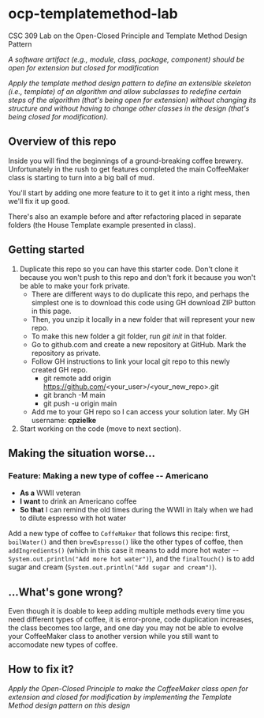 # ocp-templatemethod-lab
CSC 309 Lab on the Open-Closed Principle and Template Method Design Pattern

*A software artifact (e.g., module, class, package, component) should be open for extension but closed for modification*

*Apply the template method design pattern to define an extensible skeleton (i.e., template) of an algorithm and allow subclasses to redefine certain steps of the algorithm (that's being open for extension) without changing its structure and without having to change other classes in the design (that's being closed for modification).*

## Overview of this repo

Inside you will find the beginnings of a ground-breaking coffee brewery. Unfortunately in the rush to get features completed the main CoffeeMaker class is starting to turn into a big ball of mud.

You'll start by adding one more feature to it to get it into a right mess, then we'll fix it up good.

There's also an example before and after refactoring placed in separate folders (the House Template example presented in class).

## Getting started

1. Duplicate this repo so you can have this starter code. Don't clone it because you won't push to this repo and don't fork it because you won't be able to make your fork private.
   * There are different ways to do duplicate this repo, and perhaps the simplest one is to download this code using GH download ZIP button in this page.
   * Then, you unzip it locally in a new folder that will represent your new repo.
   * To make this new folder a git folder, run *git init* in that folder.
   * Go to github.com and create a new repository at GitHub. Mark the repository as private.
   * Follow GH instructions to link your local git repo to this newly created GH repo.
      * git remote add origin https://github.com/<your_user>/<your_new_repo>.git
      * git branch -M main
      * git push -u origin main
   * Add me to your GH repo so I can access your solution later. My GH username: **cpzielke**
2. Start working on the code (move to next section).

## Making the situation worse...

### Feature: Making a new type of coffee -- Americano

* **As a** WWII veteran
* **I want** to drink an Americano coffee
* **So that** I can remind the old times during the WWII in Italy when we had to dilute espresso with hot water

Add a new type of coffee to ```CoffeMaker``` that follows this recipe: first, ```boilWater()``` and then ```brewEspresso()``` like the other types of coffee, then ```addIngredients()``` (which in this case it means to add more hot water -- ```System.out.println("Add more hot water")```), and the ```finalTouch()``` is to add sugar and cream (```System.out.println("Add sugar and cream")```).

## ...What's gone wrong?

Even though it is doable to keep adding multiple methods every time you need different types of coffee, it is error-prone, code duplication increases, the class becomes too large, and one day you may not be able to evolve your CoffeeMaker class to another version while you still want to accomodate new types of coffee.

## How to fix it?

*Apply the Open-Closed Principle to make the CoffeeMaker class open for extension and closed for modification by implementing the Template Method design pattern on this design*

